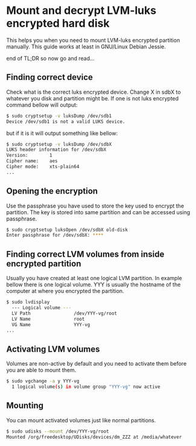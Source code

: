 # Mount and decrypt LVM-luks encrypted hard disk

This helps you when you need to mount LVM-luks encrypted partition manually. This guide works at least in GNU/Linux Debian Jessie.

end of TL;DR so now go and read...

Finding correct device
---

Check what is the correct luks encrypted device. Change X in sdbX to whatever you disk and partition might be. If one is not luks encrypted command bellow will output:

```bash
$ sudo cryptsetup -v luksDump /dev/sdb1
Device /dev/sdb1 is not a valid LUKS device.
```

but if it is it will output something like bellow:

```bash
$ sudo cryptsetup -v luksDump /dev/sdbX
LUKS header information for /dev/sdbX
Version:       	1
Cipher name:   	aes
Cipher mode:   	xts-plain64
...
```

Opening the encryption
---

Use the passphrase you have used to store the key used to encrypt the partition. The key is stored into same partition and can be accessed using passphrase.

```bash
$ sudo cryptsetup luksOpen /dev/sdbX old-disk
Enter passphrase for /dev/sdbX: ****
```

Finding correct LVM volumes from inside encrypted partition
---

Usually you have created at least one logical LVM partition. In example bellow there is one logical volume. YYY is usually the hostname of the computer at where you encrypted the partition.

```bash
$ sudo lvdisplay 
  --- Logical volume ---
  LV Path                /dev/YYY-vg/root
  LV Name                root
  VG Name                YYY-vg
...
```

Activating LVM volumes
---

Volumes are non-active by default and you need to activate them before you are able to mount them.

```bash
$ sudo vgchange -a y YYY-vg
  1 logical volume(s) in volume group "YYY-vg" now active
```

Mounting
---

You can mount activated volumes just like normal partitions.

```bash
$ sudo udisks --mount /dev/YYY-vg/root
Mounted /org/freedesktop/UDisks/devices/dm_ZZZ at /media/whatever
```
